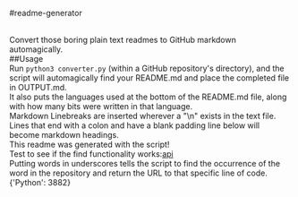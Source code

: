 #readme-generator


<br>
Convert those boring plain text readmes to GitHub markdown automagically.
<br>
##Usage
<br>
Run <code>python3 converter.py</code> (within a GitHub repository's directory),
and the script will automagically find your README.md and place the completed
file in OUTPUT.md.
<br>
It also puts the languages used at the bottom of the README.md file, along with
how many bits were written in that language.
<br>
Markdown Linebreaks are inserted wherever a "\n" exists in the text file.
<br>
Lines that end with a colon and have a blank padding line below will become markdown headings.
<br>
This readme was generated with the script!
<br>
Test to see if the find functionality works:<a href=https://github.com/sgreene570/readme-generator/blob/master/converter.py#L25>api</a>
<br>
Putting words in underscores tells the script to find the occurrence of the word
in the repository and return the URL to that specific line of code.
<br>
{'Python': 3882}

